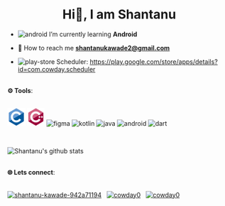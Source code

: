 <h1 align="center">Hi👋, I am Shantanu</h1>

- <img src="https://www.vectorlogo.zone/logos/android/android-icon.svg" alt="android" width="16" height="16"/> I’m currently learning **Android**

- 📨 How to reach me **shantanukawade2@gmail.com**

- <img src="https://www.vectorlogo.zone/logos/google_play/google_play-icon.svg" alt="play-store" width="16" height="16"/> Scheduler: https://play.google.com/store/apps/details?id=com.cowday.scheduler

</br>
<b>⚙️ Tools</b>:

<p align="left">
  </br>
  <img src="https://raw.githubusercontent.com/devicons/devicon/master/icons/c/c-original.svg" alt="c" width="40" height="40"/>
  <img src="https://raw.githubusercontent.com/devicons/devicon/master/icons/cplusplus/cplusplus-original.svg" alt="cplusplus" width="40" height="40"/>
  <img src="https://www.vectorlogo.zone/logos/figma/figma-icon.svg" alt="figma" width="40" height="40"/>
  <img src="https://www.vectorlogo.zone/logos/kotlinlang/kotlinlang-icon.svg" alt="kotlin" width="40" height="40"/>
  <img src="https://www.vectorlogo.zone/logos/java/java-icon.svg" alt="java" width="40" height="40"/>
  <img src="https://www.vectorlogo.zone/logos/android/android-icon.svg" alt="android" width="40" height="40"/>
  <img src="https://www.vectorlogo.zone/logos/dartlang/dartlang-icon.svg" alt="dart" width="40" height="40"/>
</p>
</br>

![Shantanu's github stats](https://github-readme-stats.vercel.app/api?username=shantanu1k&count_private=true&hide=issues&show_icons=true&theme=radical)

</br>
<b>🌐 Lets connect</b>:

<p align="left">
  </br>
  <a href="https://www.linkedin.com/in/shantanu-kawade-942a71194" target="blank"><img align="center" src="https://raw.githubusercontent.com/rahuldkjain/github-profile-readme-generator/master/src/images/icons/Social/linked-in-alt.svg" alt="shantanu-kawade-942a71194" height="30" width="40" /></a>
    &nbsp;
  <a href="https://twitter.com/cowDay0" target="blank"><img align="center" src="https://www.vectorlogo.zone/logos/twitter/twitter-official.svg" alt="cowday0" height="30" width="40" /></a> &nbsp;
  <a href="https://medium.com/@cowday" target="blank"><img align="center" src="https://www.vectorlogo.zone/logos/medium/medium-tile.svg" alt="cowday0" height="30" width="40" /></a>

</p>



